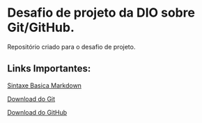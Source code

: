 # Desafio de projeto da DIO sobre Git/GitHub.
Repositório criado para o desafio de projeto.


## Links Importantes:
[Sintaxe Basica Markdown](https://www.markdownguide.org/basic-syntax/)

[Download do Git](https://git-scm.com/downloads)

[Download do GitHub](https://desktop.github.com/)
